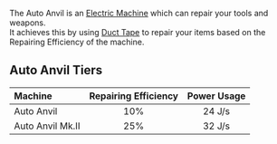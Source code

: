 The Auto Anvil is an [Electric Machine](https://github.com/Slimefun/Slimefun4/wiki/Electric-Machines) which can repair your tools and weapons.  
It achieves this by using [Duct Tape](https://github.com/Slimefun/Slimefun4/wiki/Duct-Tape) to repair your items based on the Repairing Efficiency of the machine.

## Auto Anvil Tiers

| Machine          | Repairing Efficiency | Power Usage |
| :--------------- | :------------------: | :--------: |
| Auto Anvil       | 10%                  | 24 J/s      |
| Auto Anvil Mk.II | 25%                  | 32 J/s      |